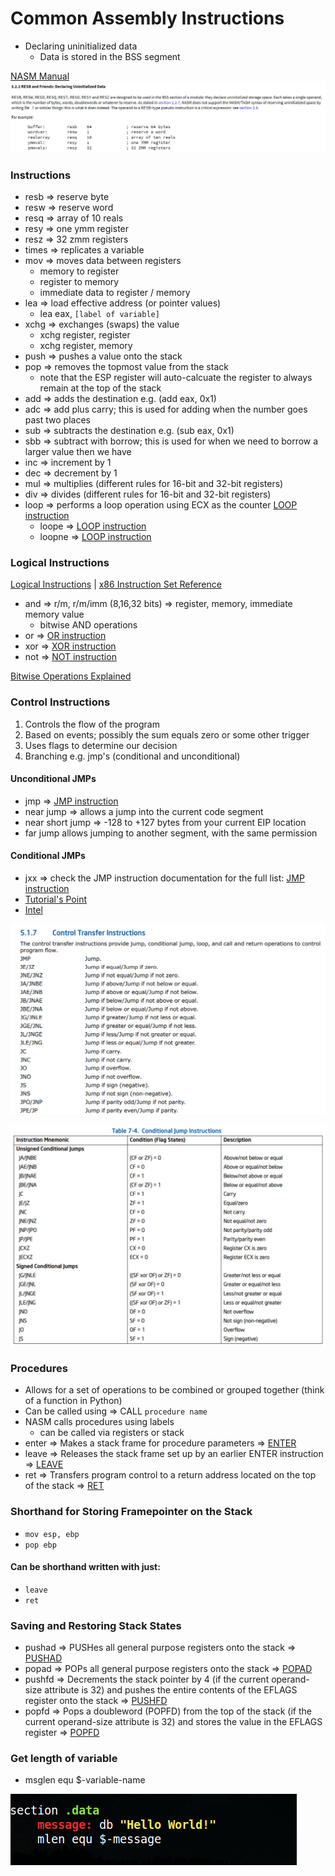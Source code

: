 # Common Assembly Instructions

* Declaring uninitialized data
    * Data is stored in the BSS segment

[NASM Manual](https://nasm.us/doc/nasmdoc3.html)
<kbd><img src="https://github.com/billburn/assembly/blob/master/Instructions/Screen-Captures/Uninitialized-Data-01.png" /></kbd>

### Instructions
* resb => reserve byte
* resw => reserve word
* resq => array of 10 reals
* resy => one ymm register
* resz => 32 zmm registers
* times => replicates a variable
* mov => moves data between registers
    * memory to register
    * register to memory
    * immediate data to register / memory
* lea => load effective address (or pointer values)
    * lea eax, `[label of variable]`
* xchg => exchanges (swaps) the value
    * xchg register, register
    * xchg register, memory
* push => pushes a value onto the stack
* pop => removes the topmost value from the stack
    * note that the ESP register will auto-calcuate the register to always remain at the top of the stack
* add => adds the destination e.g. (add eax, 0x1)
* adc => add plus carry; this is used for adding when the number goes past two places
* sub => subtracts the destination e.g. (sub eax, 0x1)
* sbb => subtract with borrow; this is used for when we need to borrow a larger value then we have
* inc => increment by 1
* dec => decrement by 1
* mul => multiplies (different rules for 16-bit and 32-bit registers)
* div => divides (different rules for 16-bit and 32-bit registers)
* loop => performs a loop operation using ECX as the counter [LOOP instruction](https://c9x.me/x86/html/file_module_x86_id_161.html)
    * loope => [LOOP instruction](https://c9x.me/x86/html/file_module_x86_id_161.html)
    * loopne => [LOOP instruction](https://c9x.me/x86/html/file_module_x86_id_161.html)

### Logical Instructions
[Logical Instructions](https://www.tutorialspoint.com/assembly_programming/assembly_logical_instructions.htm) | [x86 Instruction Set Reference](https://c9x.me/x86/)
* and => r/m, r/m/imm (8,16,32 bits) => register, memory, immediate memory value
    * bitwise AND operations
* or => [OR instruction](https://c9x.me/x86/html/file_module_x86_id_219.html)
* xor => [XOR instruction](https://c9x.me/x86/html/file_module_x86_id_330.html)
* not => [NOT instruction](https://c9x.me/x86/html/file_module_x86_id_218.html)

[Bitwise Operations Explained](https://en.wikipedia.org/wiki/Bitwise_operation)

### Control Instructions
<ol>
<li> Controls the flow of the program </li>
<li> Based on events; possibly the sum equals zero or some other trigger </li>
<li> Uses flags to determine our decision</li>
<li> Branching e.g. jmp's (conditional and unconditional) </li>
</ol>

#### Unconditional JMPs
* jmp => [JMP instruction](https://c9x.me/x86/html/file_module_x86_id_147.html)
* near jump => allows a jump into the current code segment
*   near short jump => -128 to +127 bytes from your current EIP location
* far jump allows jumping to another segment, with the same permission

#### Conditional JMPs
* jxx => check the JMP instruction documentation for the full list: [JMP instruction](https://c9x.me/x86/html/file_module_x86_id_147.html)
* [Tutorial's Point](https://www.tutorialspoint.com/assembly_programming/assembly_conditions.htm)
* [Intel](https://software.intel.com/sites/default/files/managed/39/c5/325462-sdm-vol-1-2abcd-3abcd.pdf)

<kbd><img src="https://github.com/billburn/assembly/blob/master/Instructions/Screen-Captures/jmp-instructions-01.png" /></kbd>

<kbd><img src="https://github.com/billburn/assembly/blob/master/Instructions/Screen-Captures/jmp-instructions-02.png" /></kbd>

### Procedures
* Allows for a set of operations to be combined or grouped together (think of a function in Python)
* Can be called using => CALL `procedure name`
* NASM calls procedures using labels
    * can be called via registers or stack
* enter => Makes a stack frame for procedure parameters => [ENTER](https://c9x.me/x86/html/file_module_x86_id_78.html)
* leave => Releases the stack frame set up by an earlier ENTER instruction => [LEAVE](https://c9x.me/x86/html/file_module_x86_id_154.html)
* ret => Transfers program control to a return address located on the top of the stack => [RET](https://c9x.me/x86/html/file_module_x86_id_280.html)

### Shorthand for Storing Framepointer on the Stack
* `mov esp, ebp`
* `pop ebp`

#### Can be shorthand written with just: 
* `leave`
* `ret`

### Saving and Restoring Stack States
* pushad => PUSHes all general purpose registers onto the stack => [PUSHAD](https://c9x.me/x86/html/file_module_x86_id_270.html)
* popad => POPs all general purpose registers onto the stack => [POPAD](https://c9x.me/x86/html/file_module_x86_id_249.html)
* pushfd => Decrements the stack pointer by 4 (if the current operand-size attribute is 32) and pushes the entire contents of the EFLAGS register onto the stack => [PUSHFD](https://c9x.me/x86/html/file_module_x86_id_271.html)
* popfd => Pops a doubleword (POPFD) from the top of the stack (if the current operand-size attribute is 32) and stores the value in the EFLAGS register => [POPFD](https://c9x.me/x86/html/file_module_x86_id_250.html)

### Get length of variable
* msglen equ $-variable-name

<kbd><img src="https://github.com/billburn/assembly/blob/master/Instructions/Screen-Captures/message-len-01.png" /></kbd>
